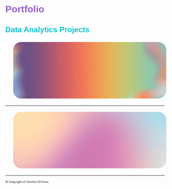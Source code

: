 <link href='https://fonts.googleapis.com/css?family=Bungee+Shade|Black+Han+Sans' rel='stylesheet'>
<link href='https://fonts.googleapis.com/css?family=Days+One' rel='stylesheet'>

<h1 style="font-family: 'Bungee Shade', sans-serif; color: #9760ce; font-size: 30px;">Portfolio</h1>

<h2 style="font-family: 'Bungee Shade', sans-serif; color: #04c3d1; font-size: 24px;">Data Analytics Projects</h2>

<div style="margin-left: 20px; position: relative; display: inline-block;">
  <a href="https://v4rshi.github.io/seasons_eda.html" style="text-decoration: none; color: inherit;">
    <img src="images/spotify_project/seasons_eda.gif?raw=true" width="1000" style="border-radius: 30px; overflow: hidden; border: 5px solid white; display: block;" />
    <h3 style="font-family: 'Days One', sans-serif; text-align: center; color: #5fc400; font-size: 18px; margin: 0; position: absolute; top: 50%; left: 50%; transform: translate(-50%, -50%); opacity: 0; transition: opacity 0.3s, background-color 0.3s; padding: 10px; border-radius: 10px; background-color: rgba(255, 255, 255, 0.7);">
      Analyzing 9 years of Spotify Data
    </h3>
  </a>
</div>

<hr />

<div style="margin-left: 20px; position: relative; display: inline-block;">
  <a href="https://v4rshi.github.io/sentiment_analysis.html" style="text-decoration: none; color: inherit;">
    <img src="images/spotify_project/sentiment_analysis.gif?raw=true" width="1000" style="border-radius: 30px; overflow: hidden; border: 5px solid white; display: block;" />
    <h3 style="font-family: 'Days One', sans-serif; text-align: center; color: #5fc400; font-size: 18px; margin: 0; position: absolute; top: 50%; left: 50%; transform: translate(-50%, -50%); opacity: 0; transition: opacity 0.3s, background-color 0.3s; padding: 10px; border-radius: 10px; background-color: rgba(255, 255, 255, 0.7);">
      Sentiment Analysis on Spotify Data
    </h3>
  </a>
</div>

<hr />

<p style="font-size:9px"> © Copyright of Varshini Srinivas </p>

<style>
  div:hover h3 {
    opacity: 1;
  }
</style>
